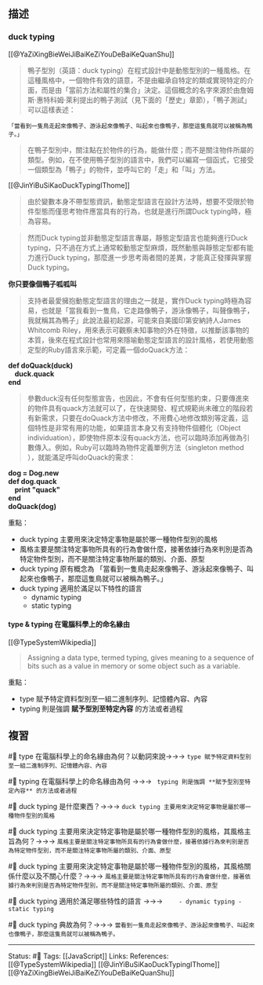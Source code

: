 ## 描述



### duck typing
[[@YaZiXingBieWeiJiBaiKeZiYouDeBaiKeQuanShu]]
> 鴨子型別（英語：duck typing）在程式設計中是動態型別的一種風格。在這種風格中，一個物件有效的語意，不是由繼承自特定的類或實現特定的介面，而是由「當前方法和屬性的集合」決定。這個概念的名字來源於由詹姆斯·惠特科姆·萊利提出的鴨子測試（見下面的「歷史」章節），「鴨子測試」可以這樣表述：

	「當看到一隻鳥走起來像鴨子、游泳起來像鴨子、叫起來也像鴨子，那麼這隻鳥就可以被稱為鴨子。」

> 在鴨子型別中，關注點在於物件的行為，能做什麼；而不是關注物件所屬的類型。例如，在不使用鴨子型別的語言中，我們可以編寫一個函式，它接受一個類型為「鴨子」的物件，並呼叫它的「走」和「叫」方法。


[[@JinYiBuSiKaoDuckTypingIThome]]
> 由於變數本身不帶型態資訊，動態定型語言在設計方法時，想要不受限於物件型態而僅思考物件應當具有的行為，也就是進行所謂Duck typing時，極為容易。

> 然而Duck typing並非動態定型語言專屬，靜態定型語言也能夠進行Duck typing，只不過在方式上通常較動態定型麻煩，既然動態與靜態定型都有能力進行Duck typing，那麼進一步思考兩者間的差異，才能真正發揮與掌握Duck typing。

**你只要像個鴨子呱呱叫**

> 支持者最愛擁抱動態定型語言的理由之一就是，實作Duck typing時極為容易，也就是「當我看到一隻鳥，它走路像鴨子，游泳像鴨子，叫聲像鴨子，我就稱其為鴨子」此說法最初起源，可能來自美國印第安納詩人James Whitcomb Riley，用來表示可觀察未知事物的外在特徵，以推斷該事物的本質，後來在程式設計也常用來隱喻動態定型語言的設計風格，若使用動態定型的Ruby語言來示範，可定義一個doQuack方法：

**def doQuack(duck)  
    duck.quack  
end**

> 參數duck沒有任何型態宣告，也因此，不會有任何型態約束，只要傳進來的物件具有quack方法就可以了，在快速開發、程式規範尚未確立的階段若有新需求，只要在doQuack方法中修改，不用費心地修改類別等定義，這個特性是非常有用的功能，如果語言本身又有支持物件個體化（Object individuation），即使物件原本沒有quack方法，也可以臨時添加再做為引數傳入。例如，Ruby可以臨時為物件定義單例方法（singleton method ），就能滿足呼叫doQuack的需求：

**dog = Dog.new  
def dog.quack  
    print "quack"  
end  
doQuack(dog)**

重點：
- duck typing 主要用來決定特定事物是屬於哪一種物件型別的風格
- 風格主要是關注特定事物所具有的行為會做什麼，接著依據行為來判別是否為特定物件型別，而不是關注特定事物所屬的類別、介面、原型
- duck typing 原有概念為
	「當看到一隻鳥走起來像鴨子、游泳起來像鴨子、叫起來也像鴨子，那麼這隻鳥就可以被稱為鴨子。」
- duck typing 適用於滿足以下特性的語言
	- dynamic typing
	- static typing

#### type & typing  在電腦科學上的命名緣由

[[@TypeSystemWikipedia]]
> Assigning a data type, termed typing, gives meaning to a sequence of bits such as a value in memory or some object such as a variable. 

重點：
- type 賦予特定資料型別至一組二進制序列、記憶體內容、內容
- typing 則是強調 **賦予型別至特定內容** 的方法或者過程



## 複習

#🧠 type 在電腦科學上的命名緣由為何？以動詞來說->->-> `type 賦予特定資料型別至一組二進制序列、記憶體內容、內容`
<!--SR:!2023-05-23,74,250-->

#🧠 typing  在電腦科學上的命名緣由為何  ->->-> ` typing 則是強調 **賦予型別至特定內容** 的方法或者過程`
<!--SR:!2023-08-30,127,230-->

#🧠 duck typing 是什麼東西？->->-> `duck typing 主要用來決定特定事物是屬於哪一種物件型別的風格`
<!--SR:!2023-05-16,69,250-->

#🧠 duck typing 主要用來決定特定事物是屬於哪一種物件型別的風格，其風格主旨為何？->->-> `風格主要是關注特定事物所具有的行為會做什麼，接著依據行為來判別是否為特定物件型別，而不是關注特定事物所屬的類別、介面、原型`
<!--SR:!2023-05-01,38,230-->

#🧠 duck typing 主要用來決定特定事物是屬於哪一種物件型別的風格，其風格關係什麼以及不關心什麼？->->-> `風格主要是關注特定事物所具有的行為會做什麼，接著依據行為來判別是否為特定物件型別，而不是關注特定事物所屬的類別、介面、原型`
<!--SR:!2023-05-21,72,250-->

#🧠 duck typing 適用於滿足哪些特性的語言 ->->-> `	- dynamic typing - static typing`
<!--SR:!2023-05-31,78,250-->

#🧠 duck typing 典故為何？->->-> `當看到一隻鳥走起來像鴨子、游泳起來像鴨子、叫起來也像鴨子，那麼這隻鳥就可以被稱為鴨子。`
<!--SR:!2023-05-22,73,250-->






---
Status: #🌱 
Tags:
[[JavaScript]]
Links:
References:
[[@TypeSystemWikipedia]]
[[@JinYiBuSiKaoDuckTypingIThome]]
[[@YaZiXingBieWeiJiBaiKeZiYouDeBaiKeQuanShu]]